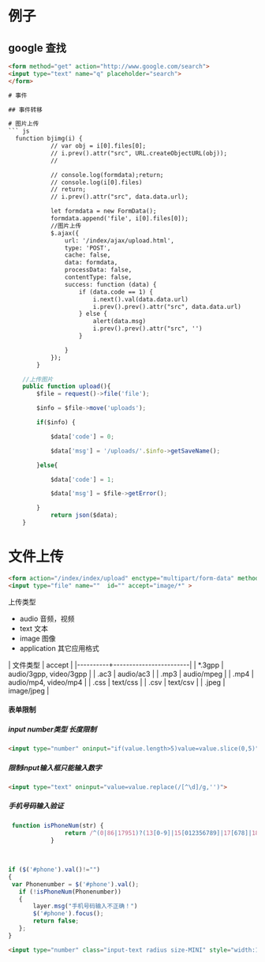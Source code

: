 
# 例子
## google 查找

``` html
<form method="get" action="http://www.google.com/search">
<input type="text" name="q" placeholder="search">
</form>

# 事件

## 事件转移  

# 图片上传
``` js
  function bjimg(i) {
            // var obj = i[0].files[0];
            // i.prev().attr("src", URL.createObjectURL(obj));
            // 

            // console.log(formdata);return;
            // console.log(i[0].files)
            // return;
            // i.prev().attr("src", data.data.url);

            let formdata = new FormData();
            formdata.append('file', i[0].files[0]);
            //图片上传
            $.ajax({
                url: '/index/ajax/upload.html',
                type: 'POST',
                cache: false,
                data: formdata,
                processData: false,
                contentType: false,
                success: function (data) {
                    if (data.code == 1) {
                        i.next().val(data.data.url)
                        i.prev().prev().attr("src", data.data.url)
                    } else {
                        alert(data.msg)
                        i.prev().prev().attr("src", '')
                    }

                }
            });
        }
```
``` js
    //上传图片
    public function upload(){
        $file = request()->file('file');

        $info = $file->move('uploads');

        if($info) {

            $data['code'] = 0;

            $data['msg'] = '/uploads/'.$info->getSaveName();

        }else{

            $data['code'] = 1;

            $data['msg'] = $file->getError();

        }
            return json($data);
    }
```

# 文件上传

```  html
<form action="/index/index/upload" enctype="multipart/form-data" method="post">
<input type="file" name=""  id="" accept="image/*" >

```
上传类型
- audio 音频，视频
- text 文本
- image 图像
- application 其它应用格式

| 文件类型 | accept                 |
|----------+------------------------|
| *.3gpp   | audio/3gpp, video/3gpp |
| .ac3     | audio/ac3              |
| .mp3     | audio/mpeg             |
| .mp4     | audio/mp4, video/mp4   |
| .css     | text/css               |
| .csv     | text/csv               |
| .jpeg    | image/jpeg             |

#### 表单限制
##### input number类型 长度限制
``` html
<input type="number" oninput="if(value.length>5)value=value.slice(0,5)">
```

##### 限制input输入框只能输入数字

``` html
<input type="text" oninput="value=value.replace(/[^\d]/g,'')">
``` 

##### 手机号码输入验证
``` js
 function isPhoneNum(str) {
                return /^(0|86|17951)?(13[0-9]|15[012356789]|17[678]|18[0-9]|14[57])[0-9]{8}$/.test(str)
            }
            
            
            
if ($('#phone').val()!="") 
{
 var Phonenumber = $('#phone').val();
   if (!isPhoneNum(Phonenumber))
   {
       layer.msg("手机号码输入不正确！")
       $('#phone').focus();
       return false;
   };       
}
```
``` html
<input type="number" class="input-text radius size-MINI" style="width:120px" id="phone" name="phone" >

```

